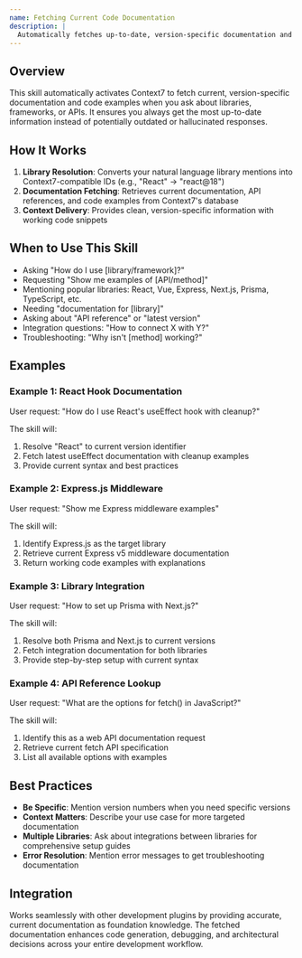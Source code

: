 ```yaml
---
name: Fetching Current Code Documentation
description: |
  Automatically fetches up-to-date, version-specific documentation and code examples from Context7's database when users ask about libraries, frameworks, APIs, or need coding help. Triggers on requests like "how to use", "documentation for", "examples of", "API reference", or mentions of popular libraries like React, Express, Prisma, Next.js, etc. Eliminates outdated information by pulling current docs directly from the source.
---
```


## Overview

This skill automatically activates Context7 to fetch current, version-specific documentation and code examples when you ask about libraries, frameworks, or APIs. It ensures you always get the most up-to-date information instead of potentially outdated or hallucinated responses.

## How It Works

1. **Library Resolution**: Converts your natural language library mentions into Context7-compatible IDs (e.g., "React" → "react@18")
2. **Documentation Fetching**: Retrieves current documentation, API references, and code examples from Context7's database
3. **Context Delivery**: Provides clean, version-specific information with working code snippets

## When to Use This Skill

- Asking "How do I use [library/framework]?"
- Requesting "Show me examples of [API/method]"
- Mentioning popular libraries: React, Vue, Express, Next.js, Prisma, TypeScript, etc.
- Needing "documentation for [library]"
- Asking about "API reference" or "latest version"
- Integration questions: "How to connect X with Y?"
- Troubleshooting: "Why isn't [method] working?"

## Examples

### Example 1: React Hook Documentation
User request: "How do I use React's useEffect hook with cleanup?"

The skill will:
1. Resolve "React" to current version identifier
2. Fetch latest useEffect documentation with cleanup examples
3. Provide current syntax and best practices

### Example 2: Express.js Middleware
User request: "Show me Express middleware examples"

The skill will:
1. Identify Express.js as the target library
2. Retrieve current Express v5 middleware documentation
3. Return working code examples with explanations

### Example 3: Library Integration
User request: "How to set up Prisma with Next.js?"

The skill will:
1. Resolve both Prisma and Next.js to current versions
2. Fetch integration documentation for both libraries
3. Provide step-by-step setup with current syntax

### Example 4: API Reference Lookup
User request: "What are the options for fetch() in JavaScript?"

The skill will:
1. Identify this as a web API documentation request
2. Retrieve current fetch API specification
3. List all available options with examples

## Best Practices

- **Be Specific**: Mention version numbers when you need specific versions
- **Context Matters**: Describe your use case for more targeted documentation
- **Multiple Libraries**: Ask about integrations between libraries for comprehensive setup guides
- **Error Resolution**: Mention error messages to get troubleshooting documentation

## Integration

Works seamlessly with other development plugins by providing accurate, current documentation as foundation knowledge. The fetched documentation enhances code generation, debugging, and architectural decisions across your entire development workflow.